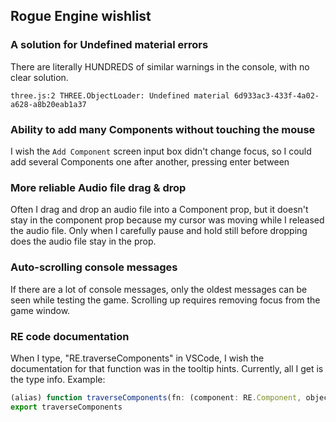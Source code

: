 
## Rogue Engine wishlist

### A solution for Undefined material errors

There are literally HUNDREDS of similar warnings in the console, with no clear solution.

    three.js:2 THREE.ObjectLoader: Undefined material 6d933ac3-433f-4a02-a628-a8b20eab1a37


### Ability to add many Components without touching the mouse

I wish the `Add Component` screen input box didn't change focus, so I could add several Components one after another, pressing enter between 


### More reliable Audio file drag & drop

Often I drag and drop an audio file into a Component prop, but it doesn't stay in the component prop because my cursor was moving while I released the audio file. Only when I carefully pause and hold still before dropping does the audio file stay in the prop.


### Auto-scrolling console messages

If there are a lot of console messages, only the oldest messages can be seen while testing the game. Scrolling up requires removing focus from the game window.


### RE code documentation

When I type, "RE.traverseComponents" in VSCode, I wish the documentation for that function was in the tooltip hints. Currently, all I get is the type info. Example:

```ts
(alias) function traverseComponents(fn: (component: RE.Component, objectUUID: string, index: number) => void): void
export traverseComponents
```